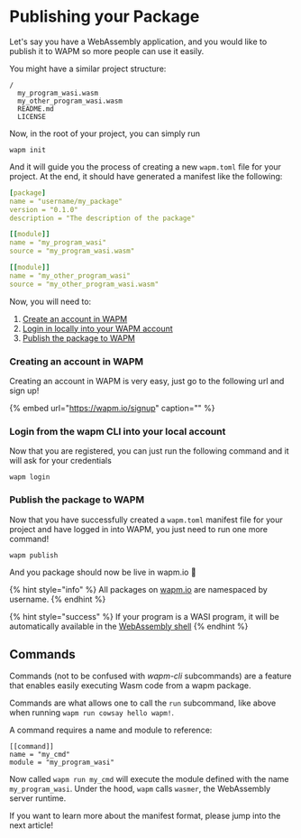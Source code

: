 # Publishing your Package

Let's say you have a WebAssembly application, and you would like to publish it to WAPM so more people can use it easily.

You might have a similar project structure:

```text
/
  my_program_wasi.wasm
  my_other_program_wasi.wasm
  README.md
  LICENSE
```

Now, in the root of your project, you can simply run

```text
wapm init
```

And it will guide you the process of creating a new `wapm.toml` file for your project. At the end, it should have generated a manifest like the following:

```yaml
[package]
name = "username/my_package"
version = "0.1.0"
description = "The description of the package"

[[module]]
name = "my_program_wasi"
source = "my_program_wasi.wasm"

[[module]]
name = "my_other_program_wasi"
source = "my_other_program_wasi.wasm"
```

Now, you will need to:

1. [Create an account in WAPM](publishing-your-package.md#creating-an-account-in-wapm)
2. [Login in locally into your WAPM account](publishing-your-package.md#login-from-the-wapm-cli-into-your-local-account)
3. [Publish the package to WAPM](publishing-your-package.md#publish-the-package-to-wapm)

### Creating an account in WAPM

Creating an account in WAPM is very easy, just go to the following url and sign up!

{% embed url="https://wapm.io/signup" caption="" %}

### Login from the wapm CLI into your local account

Now that you are registered, you can just run the following command and it will ask for your credentials

```text
wapm login
```

### **Publish the package to WAPM**

Now that you have successfully created a `wapm.toml` manifest file for your project and have logged in into WAPM, you just need to run one more command!

```text
wapm publish
```

And you package should now be live in wapm.io 🎉

{% hint style="info" %}
All packages on [wapm.io](https://wapm.io/) are namespaced by username.
{% endhint %}

{% hint style="success" %}
If your program is a WASI program, it will be automatically available in the [WebAssembly shell](../webassembly.sh.md)
{% endhint %}

## **Commands**

Commands \(not to be confused with _wapm-cli_ subcommands\) are a feature that enables easily executing Wasm code from a wapm package.

Commands are what allows one to call the `run` subcommand, like above when running `wapm run cowsay hello wapm!`.

A command requires a name and module to reference:

```text
[[command]]
name = "my_cmd"
module = "my_program_wasi"
```

Now called `wapm run my_cmd` will execute the module defined with the name `my_program_wasi`. Under the hood, `wapm` calls `wasmer`, the WebAssembly server runtime.

If you want to learn more about the manifest format, please jump into the next article!

